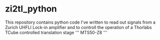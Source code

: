 # zi2tl_python

This repository contains python code I've written to read out signals from a Zurich UHFLI Lock-in amplifier and to controll the operation of a Thorlabs TCube controlled translation stage ''' MTS50-Z8 ''' 
